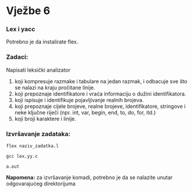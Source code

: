 # Vježbe 6 
### **Lex i yacc**

Potrebno je da instalirate flex.

### **Zadaci:**
Napisati leksički analizator
1. koji kompresuje razmake i tabulare na jedan razmak, i odbacuje sve što se nalazi na kraju pročitane linije.
2. koji prepoznaje identifikatore i vraća informaciju o dužini identifikatora.
3. koji ispisuje i identifikuje pojavljivanje realnih brojeva.
4. koji prepoznaje cijele brojeve, realne brojeve, identifikatore, stringove i neke ključne riječi (npr. int, var, begin, end, to, do, for, itd.)
5. koji broji karaktere i linije.
   
### Izvršavanje zadataka:

```
flex naziv_zadatka.l

gcc lex.yy.c

a.out

```

**Napomena:** za izvršavanje komadi, potrebno je da se nalazite unutar odgovarajućeg direktorijuma
